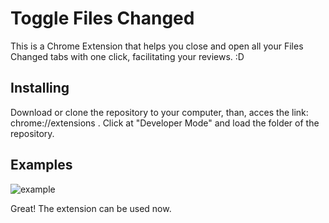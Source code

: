# Toggle Files Changed
This is a Chrome Extension that helps you close and open all your Files Changed tabs with one click, facilitating your reviews. :D

## Installing
Download or clone the repository to your computer, than, acces the link: chrome://extensions .
Click at "Developer Mode" and load the folder of the repository.

## Examples
![example](https://i.ibb.co/D7PNNx0/Untitled-Dec-3-2020-5-32-PM.gif)

Great! The extension can be used now.
